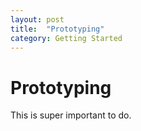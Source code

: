 ```yaml
---
layout: post
title:  "Prototyping"
category: Getting Started
---
```


# Prototyping

This is super important to do.
